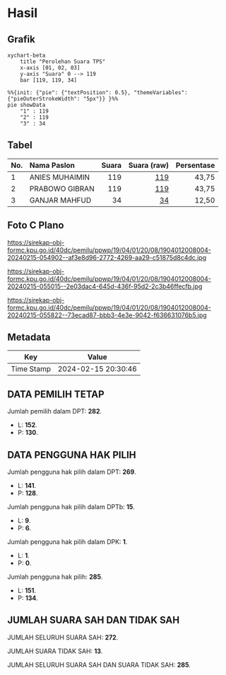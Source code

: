 # Hasil

## Grafik

```mermaid
xychart-beta
    title "Perolehan Suara TPS"
    x-axis [01, 02, 03]
    y-axis "Suara" 0 --> 119
    bar [119, 119, 34]
```

```mermaid
%%{init: {"pie": {"textPosition": 0.5}, "themeVariables": {"pieOuterStrokeWidth": "5px"}} }%%
pie showData
    "1" : 119
    "2" : 119
    "3" : 34
```

## Tabel

| No. | Nama Paslon    | Suara | Suara (raw) | Persentase |
|:--- |:-------------- | -----:| -----------:| ----------:|
| 1   | ANIES MUHAIMIN | 119   | [119][p-1]  | 43,75      |
| 2   | PRABOWO GIBRAN | 119   | [119][p-2]  | 43,75      |
| 3   | GANJAR MAHFUD  | 34    | [34][p-3]   | 12,50      |


[p-1]: https://github.com/gigit-pemilu/pemilu-2024-19-kepulauan-bangka-belitung/blob/main/pilpres/hitung-suara/sub/19-kepulauan-bangka-belitung/sub/04-bangka-tengah/sub/01-koba/sub/2008-terentang-iii/sub/004-tps/sub/paslon-1.txt
[p-2]: https://github.com/gigit-pemilu/pemilu-2024-19-kepulauan-bangka-belitung/blob/main/pilpres/hitung-suara/sub/19-kepulauan-bangka-belitung/sub/04-bangka-tengah/sub/01-koba/sub/2008-terentang-iii/sub/004-tps/sub/paslon-2.txt
[p-3]: https://github.com/gigit-pemilu/pemilu-2024-19-kepulauan-bangka-belitung/blob/main/pilpres/hitung-suara/sub/19-kepulauan-bangka-belitung/sub/04-bangka-tengah/sub/01-koba/sub/2008-terentang-iii/sub/004-tps/sub/paslon-3.txt

## Foto C Plano

https://sirekap-obj-formc.kpu.go.id/40dc/pemilu/ppwp/19/04/01/20/08/1904012008004-20240215-054902--af3e8d96-2772-4269-aa29-c51875d8c4dc.jpg

https://sirekap-obj-formc.kpu.go.id/40dc/pemilu/ppwp/19/04/01/20/08/1904012008004-20240215-055015--2e03dac4-645d-436f-95d2-2c3b46ffecfb.jpg

https://sirekap-obj-formc.kpu.go.id/40dc/pemilu/ppwp/19/04/01/20/08/1904012008004-20240215-055822--73ecad87-bbb3-4e3e-9042-f636631076b5.jpg


## Metadata

| Key        | Value               |
| ---------- | ------------------- |
| Time Stamp | 2024-02-15 20:30:46 |


## DATA PEMILIH TETAP

Jumlah pemilih dalam DPT: **282**.
 * L: **152**.
 * P: **130**.

## DATA PENGGUNA HAK PILIH

Jumlah pengguna hak pilih dalam DPT: **269**.
 * L: **141**.
 * P: **128**.

Jumlah pengguna hak pilih dalam DPTb: **15**.
 * L: **9**.
 * P: **6**.

Jumlah pengguna hak pilih dalam DPK: **1**.
 * L: **1**.
 * P: **0**.

Jumlah pengguna hak pilih: **285**.
 * L: **151**.
 * P: **134**.

## JUMLAH SUARA SAH DAN TIDAK SAH

JUMLAH SELURUH SUARA SAH: **272**.

JUMLAH SUARA TIDAK SAH: **13**.

JUMLAH SELURUH SUARA SAH DAN SUARA TIDAK SAH: **285**.



